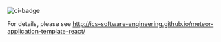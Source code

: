 ![ci-badge](https://github.com/over-da-rainbow/over-da-rainbow/workflows/ci-meteor-application-template-react/badge.svg)

For details, please see http://ics-software-engineering.github.io/meteor-application-template-react/
